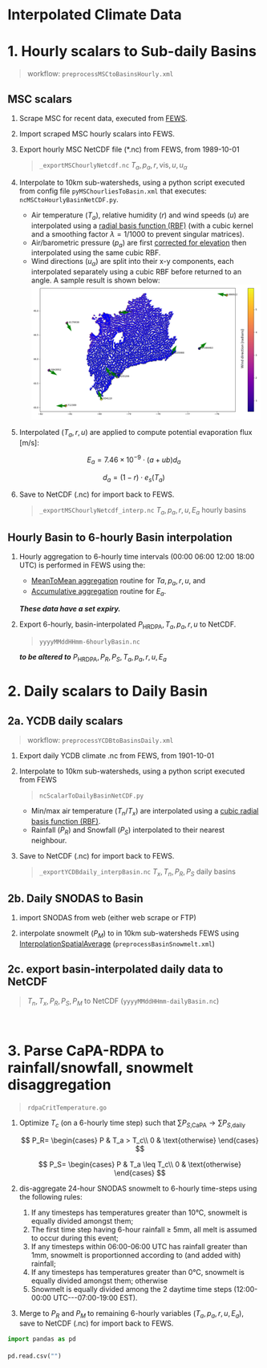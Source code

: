 # Interpolated Climate Data

# 1. Hourly scalars to Sub-daily Basins
> workflow: `preprocessMSCtoBasinsHourly.xml`


## MSC scalars
1. Scrape MSC for recent data, executed from [FEWS](https://owrc.github.io/interpolants/interpolation/fews.html).
1. Import scraped MSC hourly scalars into FEWS.
1. Export hourly MSC NetCDF file (*.nc) from FEWS, from 1989-10-01 
    
    > `_exportMSChourlyNetcdf.nc`  $T_a, p_a, r, \text{vis}, u, u_\alpha$

1. Interpolate to 10km sub-watersheds, using a python script executed from config file `pyMSChourliesToBasin.xml` that executes: `ncMSCtoHourlyBasinNetCDF.py`.
    - Air temperature $(T_a)$, relative humidity $(r)$ and wind speeds $(u)$ are interpolated using a [radial basis function (RBF)](https://docs.scipy.org/doc/scipy/reference/generated/scipy.interpolate.Rbf.html) (with a cubic kernel and a  smoothing factor $\lambda=1/1000$ to prevent singular matrices).
    - Air/barometric pressure $(p_a)$ are first [corrected for elevation](https://owrc.github.io/interpolants/interpolation/barometry.html) then interpolated using the same cubic RBF. 
    - Wind directions $(u_\alpha)$ are split into their x-y components, each interpolated separately using a cubic RBF before returned to an angle. A sample result is shown below:
    ![](fig/windir.png)

1. Interpolated $(T_a, r, u)$ are applied to compute potential evaporation flux [m/s]:

$$
    E_a=7.46\times 10^{-9} \cdot (a + ub) d_a
$$

$$
    d_a=(1-r) \cdot e_s(T_a)
$$

6. Save to NetCDF (.nc) for import back to FEWS.

    > `_exportMSChourlyNetcdf_interp.nc`  $T_a, p_a, r, u, E_a$ hourly basins



## Hourly Basin to 6-hourly Basin interpolation


1. Hourly aggregation to 6-hourly time intervals (00:00 06:00 12:00 18:00 UTC) is performed in FEWS using the:
    - [MeanToMean aggregation](https://publicwiki.deltares.nl/display/FEWSDOC/Aggregation+MeanToMean) routine for $Ta, p_a, r, u$, and
    - [Accumulative aggregation](https://publicwiki.deltares.nl/display/FEWSDOC/Aggregation+Accumulative) routine for $E_a$.

    *__These data have a set expiry.__*

1. Export 6-hourly, basin-interpolated $P_\text{HRDPA}, T_a, p_a, r, u$ to NetCDF. 

    > `yyyyMMddHHmm-6hourlyBasin.nc`

    *__to be altered to__* $P_\text{HRDPA}, P_R, P_S, T_a, p_a, r, u, E_a$





# 2. Daily scalars to Daily Basin
## 2a. YCDB daily scalars
> workflow: `preprocessYCDBtoBasinsDaily.xml`

1. Export daily YCDB climate .nc from FEWS, from 1901-10-01
1. Interpolate to 10km sub-watersheds, using a python script executed from FEWS 

    > `ncScalarToDailyBasinNetCDF.py`

    - Min/max air temperature $(T_n/T_x)$ are interpolated using a [cubic radial basis function (RBF)](https://docs.scipy.org/doc/scipy/reference/generated/scipy.interpolate.Rbf.html).
    - Rainfall $(P_R)$ and Snowfall $(P_S)$ interpolated to their nearest neighbour. 

1. Save to NetCDF (.nc) for import back to FEWS. 

    > `_exportYCDBdaily_interpBasin.nc`  $T_x, T_n, P_R, P_S$ daily basins


## 2b. Daily SNODAS to Basin
1. import SNODAS from web (either web scrape or FTP)

1. interpolate snowmelt $(P_M)$ to in 10km sub-watersheds FEWS using [InterpolationSpatialAverage](https://publicwiki.deltares.nl/display/FEWSDOC/InterpolationSpatialAverage) (`preprocessBasinSnowmelt.xml`)


## 2c. export basin-interpolated daily data to NetCDF
> $T_n, T_x, P_R, P_S, P_M$ to NetCDF (`yyyyMMddHHmm-dailyBasin.nc`)


<br>


# 3. Parse CaPA-RDPA to rainfall/snowfall, snowmelt disaggregation
> `rdpaCritTemperature.go`
1. Optimize $T_c$ (on a 6-hourly time step) such that $\sum P_{S\text{,CaPA}} \to \sum P_{S\text{,daily}}$

    $$
    P_R=
    \begin{cases}
    P & T_a > T_c\\
    0 & \text{otherwise}
    \end{cases}
    $$

    $$
    P_S=
    \begin{cases}
    P & T_a \leq T_c\\
    0 & \text{otherwise}
    \end{cases}
    $$

1. dis-aggregate 24-hour SNODAS snowmelt to 6-hourly time-steps using the following rules:

    1. If any timesteps has temperatures greater than 10°C, snowmelt is equally divided amongst them;
    1. The first time step having 6-hour rainfall $\geq$ 5mm, all melt is assumed to occur during this event;
    1. If any timesteps within 06:00-06:00 UTC has rainfall greater than 1mm, snowmelt is proportionned according to (and added with) rainfall;
    1. If any timesteps has temperatures greater than 0°C, snowmelt is equally divided amongst them; otherwise
    1. Snowmelt is equally divided among the 2 daytime time steps (12:00-00:00 UTC---07:00-19:00 EST).

1. Merge to $P_R$ and $P_M$ to remaining 6-hourly variables $(T_a, p_a, r, u, E_a)$, save to NetCDF (.nc) for import back to FEWS.




```python
import pandas as pd

pd.read.csv("")
```
